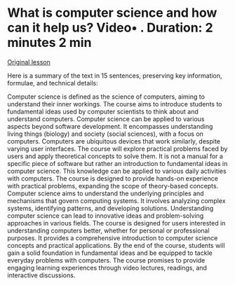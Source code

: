 # What is computer science and how can it help us? Video• . Duration: 2 minutes 2 min

[Original lesson](https://www.coursera.org/learn/uol-how-computers-work/lecture/UBZG7/what-is-computer-science-and-how-can-it-help-us)

Here is a summary of the text in 15 sentences, preserving key information, formulae, and technical details:

Computer science is defined as the science of computers, aiming to understand their inner workings. The course aims to introduce students to fundamental ideas used by computer scientists to think about and understand computers. Computer science can be applied to various aspects beyond software development. It encompasses understanding living things (biology) and society (social sciences), with a focus on computers. Computers are ubiquitous devices that work similarly, despite varying user interfaces. The course will explore practical problems faced by users and apply theoretical concepts to solve them. It is not a manual for a specific piece of software but rather an introduction to fundamental ideas in computer science. This knowledge can be applied to various daily activities with computers. The course is designed to provide hands-on experience with practical problems, expanding the scope of theory-based concepts. Computer science aims to understand the underlying principles and mechanisms that govern computing systems. It involves analyzing complex systems, identifying patterns, and developing solutions. Understanding computer science can lead to innovative ideas and problem-solving approaches in various fields. The course is designed for users interested in understanding computers better, whether for personal or professional purposes. It provides a comprehensive introduction to computer science concepts and practical applications. By the end of the course, students will gain a solid foundation in fundamental ideas and be equipped to tackle everyday problems with computers. The course promises to provide engaging learning experiences through video lectures, readings, and interactive discussions.

